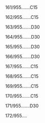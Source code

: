 161/955.......C15 


162/955.......C15 


163/955.......D30 


164/955.......D30 


165/955.......D30 


166/955.......D30 


167/955.......C15 


168/955.......C15 


169/955.......C15 


170/955.......C15 


171/955.......D30 


172/955.... 

